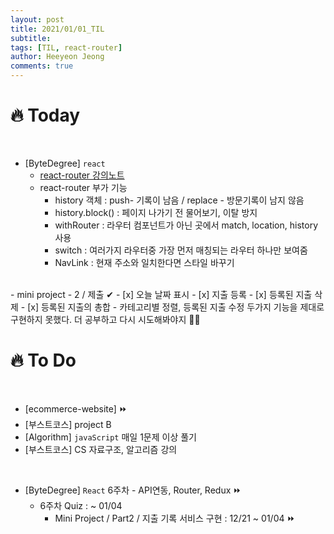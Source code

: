 ```yaml
---
layout: post
title: 2021/01/01_TIL
subtitle:
tags: [TIL, react-router]
author: Heeyeon Jeong
comments: true
---
```


# 🔥 Today

<br>

- [ByteDegree] `react`
  - [react-router 강의노트](https://heeyeonjeong.tistory.com/76)
  - react-router 부가 기능
    - history 객체 : push- 기록이 남음 / replace - 방문기록이 남지 않음
    - history.block() : 페이지 나가기 전 물어보기, 이탈 방지
    - withRouter : 라우터 컴포넌트가 아닌 곳에서 match, location, history 사용
    - switch : 여러가지 라우터중 가장 먼저 매칭되는 라우터 하나만 보여줌
    - NavLink : 현재 주소와 일치한다면 스타일 바꾸기

<br>
- mini project - 2 / 제출 ✔
    - [x] 오늘 날짜 표시
    - [x] 지출 등록
    - [x] 등록된 지출 삭제
    - [x] 등록된 지출의 총합
- 카테고리별 정렬, 등록된 지출 수정 두가지 기능을 제대로 구현하지 못했다. 더 공부하고 다시 시도해봐야지 🤦‍♀️

<br>

# 🔥 To Do

<br>

- [ecommerce-website] ⏩
- [부스트코스] project B
- [Algorithm] `javaScript` 매일 1문제 이상 풀기
- [부스트코스] CS 자료구조, 알고리즘 강의

<br>

- [ByteDegree] `React` 6주차 - API연동, Router, Redux ⏩
  - 6주차 Quiz : ~ 01/04
    - Mini Project / Part2 / 지출 기록 서비스 구현 : 12/21 ~ 01/04 ⏩
